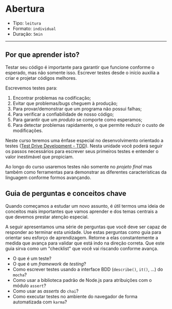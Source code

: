 # Abertura

* Tipo: `leitura`
* Formato: `individual`
* Duração: `5min`

***

## Por que aprender isto?

Testar seu código é importante para garantir que funcione conforme o esperado, mas não somente isso. Escrever testes desde o início auxilia a criar e projetar códigos melhores.

Escrevemos testes para:

1. Encontrar problemas na codificação;
2. Evitar que problemas/bugs cheguem à produção;
3. Para provar/demonstrar que um programa não possui falhas;
4. Para verificar a confiabilidade de nosso código;
5. Para garantir que um _produto_ se comporte como esperamos;
6. Para detectar problemas rapidamente, o que permite reduzir o custo de modificações.

Neste curso teremos uma ênfase especial no desenvolvimento orientado a testes ([Test Drive Development - TDD](https://pt.wikipedia.org/wiki/Test_Driven_Development)). Nesta unidade você poderá seguir os passos necessários para escrever seus primeiros testes e entender o valor inestimável que propiciam.

Ao longo do curso usaremos testes não somente no _projeto final_ mas também como ferramentas para demonstrar as diferentes características da linguagem conforme formos avançando.

## Guia de perguntas e conceitos chave

Quando começamos a estudar um novo assunto, é útil termos uma ideia de conceitos mais importantes que vamos aprender e dos temas centrais a que devemos prestar atenção especial.

A seguir apresentamos uma série de perguntas que você deve ser capaz de responder ao terminar esta unidade. Use estas perguntas como guia para orientar seu esforço de aprendizagem. Retorne a elas constantemente a medida que avança para validar que está indo na direção correta. Que este guia sirva como um "checklist" que você vai riscando conforme avança.

* O que é um teste?
* O que é um *framework* de *testing*?
* Como escrever testes usando a interface BDD (`describe()`, `it()`, ...) do `mocha`?
* Como usar a biblioteca padrão de Node.js para atribuições com o módulo `assert`?
* Como usar as *asserts* do `chai`?
* Como executar testes no ambiente do navegador de forma automatizada com `karma`?
